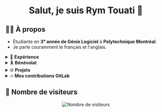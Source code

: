<h1 align="center">Salut, je suis Rym Touati 👋</h1>

## 🕵️‍♂️ À propos  
- Étudiante en **3ᵉ année de Génie Logiciel** à **Polytechnique Montréal**.
- Je parle couramment le français et l'anglais.

<details>
  <summary>💼 <b>Expérience</b></summary>

- **Trésorière** chez **Oronos Polytechnique Montréal** (2024 - Présent) 📊   

- **Membre actif du département avionique** chez **Oronos Polytechnique Montréal** (2023 - 2024) 🚀  

- **Membre actif du département payload - Spaceport America Cup** (2022 - 2023) 🌍  
  - 2ᵉ place au **SDL Payload Challenge**.

</details>

<details>
  <summary>🎗️ <b>Bénévolat</b></summary>

- **Animatrice - Poly-FI** (2022 - 2023) 🎓  

</details>

<details>
  <summary>🌐 <b>Projets</b></summary>

- **PolyHacks 2025 - Application Web ** 🏆  

- **[Plateforme RPG en ligne](http://polytechnique-montr-al.gitlab.io/log2990/20243/equipe-203/LOG2990-203/#/home)** 

- **Robot autonome détecteur d’obstacles** 🤖  

- **LUCINA, payload de fusée** 🚀  
  - Évaluation du changement d’indice de réfraction de lentilles polymères liquides en micro-gravité.
  - Lancé à plus de 10 000 pieds dans la fusée Atlas MKIII.

</details>

<details>
  <summary>🔥 <b>Mes contributions GitLab</b></summary>

<p align="center">
  <a href="https://gitlab.com/rytou">
    <img src="https://img.shields.io/badge/GitLab-View%20Profile-orange?logo=gitlab&style=for-the-badge" alt="GitLab Profile">
  </a>
</p>

</details>


## 👀 Nombre de visiteurs  
<p align="center">
  <img src="https://profile-counter.glitch.me/rytou/count.svg" alt="Nombre de visiteurs"/>
</p>
